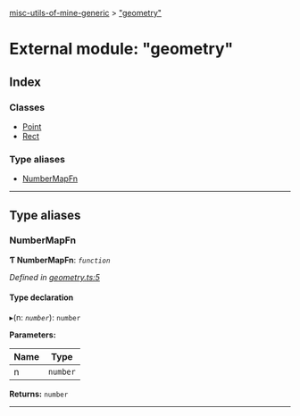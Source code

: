[misc-utils-of-mine-generic](../README.md) > ["geometry"](../modules/_geometry_.md)

# External module: "geometry"

## Index

### Classes

* [Point](../classes/_geometry_.point.md)
* [Rect](../classes/_geometry_.rect.md)

### Type aliases

* [NumberMapFn](_geometry_.md#numbermapfn)

---

## Type aliases

<a id="numbermapfn"></a>

###  NumberMapFn

**Ƭ NumberMapFn**: *`function`*

*Defined in [geometry.ts:5](https://github.com/cancerberoSgx/misc-utils-of-mine/blob/dca33e4/misc-utils-of-mine-generic/src/geometry.ts#L5)*

#### Type declaration
▸(n: *`number`*): `number`

**Parameters:**

| Name | Type |
| ------ | ------ |
| n | `number` |

**Returns:** `number`

___

